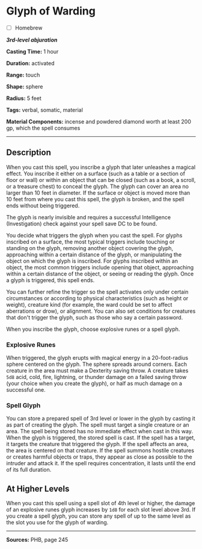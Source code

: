 # Glyph of Warding

- [ ] Homebrew

***3rd-level abjuration***

**Casting Time:** 1 hour

**Duration:** activated

**Range:** touch

**Shape:** sphere

**Radius:** 5 feet

**Tags:** verbal, somatic, material

**Material Components:** incense and powdered diamond worth at least 200 gp, which the spell consumes

---

## Description
When you cast this spell, you inscribe a glyph that later unleashes a magical effect.
You inscribe it either on a surface (such as a table or a section of floor or wall) or within an object that can be closed (such as a book, a scroll, or a treasure chest) to conceal the glyph.
The glyph can cover an area no larger than 10 feet in diameter.
If the surface or object is moved more than 10 feet from where you cast this spell, the glyph is broken, and the spell ends without being triggered.

The glyph is nearly invisible and requires a successful Intelligence (Investigation) check against your spell save DC to be found.

You decide what triggers the glyph when you cast the spell.
For glyphs inscribed on a surface, the most typical triggers include touching or standing on the glyph, removing another object covering the glyph, approaching within a certain distance of the glyph, or manipulating the object on which the glyph is inscribed.
For glyphs inscribed within an object, the most common triggers include opening that object, approaching within a certain distance of the object, or seeing or reading the glyph.
Once a glyph is triggered, this spell ends.

You can further refine the trigger so the spell activates only under certain circumstances or according to physical characteristics (such as height or weight), creature kind (for example, the ward could be set to affect aberrations or drow), or alignment.
You can also set conditions for creatures that don't trigger the glyph, such as those who say a certain password.

When you inscribe the glyph, choose explosive runes or a spell glyph.

### Explosive Runes
When triggered, the glyph erupts with magical energy in a 20-foot-radius sphere centered on the glyph.
The sphere spreads around corners.
Each creature in the area must make a Dexterity saving throw.
A creature takes `5d8` acid, cold, fire, lightning, or thunder damage on a failed saving throw (your choice when you create the glyph), or half as much damage on a successful one.

### Spell Glyph
You can store a prepared spell of 3rd level or lower in the glyph by casting it as part of creating the glyph.
The spell must target a single creature or an area.
The spell being stored has no immediate effect when cast in this way.
When the glyph is triggered, the stored spell is cast.
If the spell has a target, it targets the creature that triggered the glyph.
If the spell affects an area, the area is centered on that creature.
If the spell summons hostile creatures or creates harmful objects or traps, they appear as close as possible to the intruder and attack it.
If the spell requires concentration, it lasts until the end of its full duration.

## At Higher Levels
When you cast this spell using a spell slot of 4th level or higher, the damage of an explosive runes glyph increases by `1d8` for each slot level above 3rd.
If you create a spell glyph, you can store any spell of up to the same level as the slot you use for the glyph of warding.

---

**Sources:** PHB, page 245
